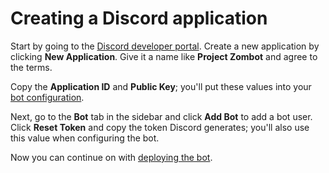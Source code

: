 # Creating a Discord application

Start by going to the [Discord developer portal][developer-portal]. Create a new application by clicking **New Application**. Give it a name like **Project Zombot** and agree to the terms.

Copy the **Application ID** and **Public Key**; you'll put these values into your [bot configuration](configuration-options.md).

Next, go to the **Bot** tab in the sidebar and click **Add Bot** to add a bot user. Click **Reset Token** and copy the token Discord generates; you'll also use this value when configuring the bot.

Now you can continue on with [deploying the bot](deploying-to-server.md).

[developer-portal]: https://discord.com/developers
